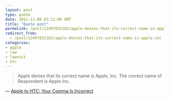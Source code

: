 ```yaml
---
layout: post
type: quote
date: 2011-11-08 03:11:00 GMT
title: "Quote post"
permalink: /post/12497832182/apple-denies-that-its-correct-name-is-apple-inc
redirect_from: 
  - /post/12497832182/apple-denies-that-its-correct-name-is-apple-inc
categories:
- apple
- law
- lawsuit
- htc
---
```

<blockquote>Apple denies that its correct name is Apple, Inc. The correct name of Respondent is Apple Inc.</blockquote>

 — <a href="http://fosspatents.blogspot.com/2011/11/apple-to-htc-dont-you-call-me-apple-inc.html">Apple to HTC: Your Comma Is Incorrect</a>